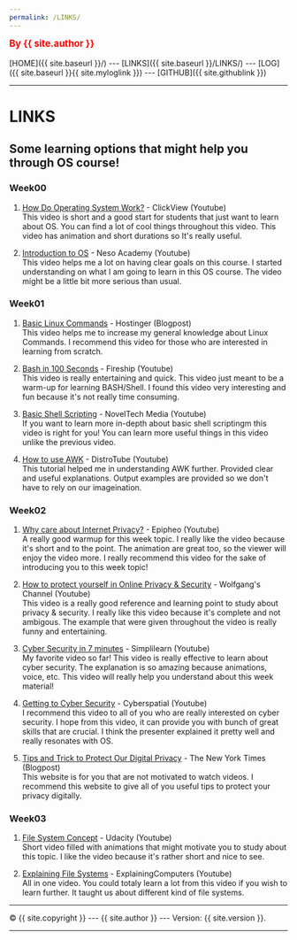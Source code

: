 ```yaml
---
permalink: /LINKS/
---
```


<span style="color:red; font-weight:bold; font-size:larger;">By {{ site.author }}</span>
<br><br>
[HOME]({{ site.baseurl }}/) ---
[LINKS]({{ site.baseurl }}/LINKS/) ---
[LOG]({{ site.baseurl }}{{ site.myloglink }}) ---
[GITHUB]({{ site.githublink }})
<br>
<hr>

# LINKS

## Some learning options that might help you through OS course!

### Week00

1. [How Do Operating System Work?](https://www.youtube.com/watch?v=GjNp0bBrjmU) - ClickView (Youtube) <br>
This video is short and a good start for students that just want to learn about OS. You can find a lot of cool things throughout this video. This video has animation and short durations so It's really useful. 

2. [Introduction to OS](https://www.youtube.com/watch?v=vBURTt97EkA) - Neso Academy (Youtube) <br>
This video helps me a lot on having clear goals on this course. I started understanding on what I am going to learn in this OS course. The video might be a little bit more serious than usual. 

### Week01 

1. [Basic Linux Commands](https://www.hostinger.com/tutorials/linux-commands) - Hostinger (Blogpost) <br>
This video helps me to increase my general knowledge about Linux Commands. I recommend this video for those who are interested in learning from scratch.
 
2. [Bash in 100 Seconds](https://www.youtube.com/watch?v=I4EWvMFj37g) - Fireship (Youtube) <br>
This video is really entertaining and quick. This video just meant to be a warm-up for learning BASH/Shell. I found this video very interesting and fun because it's not really time consuming.

3. [Basic Shell Scripting](https://www.youtube.com/watch?v=Zl7npywCB84) - NovelTech Media (Youtube) <br>
If you want to learn more in-depth about basic shell scriptingm this video is right for you! You can learn more useful things in this video unlike the previous video. 

4. [How to use AWK](https://www.youtube.com/watch?v=9YOZmI-zWok) - DistroTube (Youtube) <br>
This tutorial helped me in understanding AWK further. Provided clear and useful explanations. Output examples are provided so we don't have to rely on our imageination.

### Week02 

1. [Why care about Internet Privacy?](https://www.youtube.com/watch?v=85mu9PLWCuI) - Epipheo (Youtube) <br>
A really good warmup for this week topic. I really like the video because it's short and to the point. The animation are great too, so the viewer will enjoy the video more. I really recommend this video for the sake of introducing you to this week topic!

2. [How to protect yourself in Online Privacy & Security](https://www.youtube.com/watch?v=qZE45J-MIUg) - Wolfgang's Channel (Youtube) <br>
This video is a really good reference and learning point to study about privacy & security. I really like this video because it's complete and not ambigous. The example that were given throughout the video is really funny and entertaining. 

3. [Cyber Security in 7 minutes](https://www.youtube.com/watch?v=inWWhr5tnEA) - Simplilearn (Youtube) <br>
My favorite video so far! This video is really effective to learn about cyber security. The explanation is so amazing because animations, voice, etc. This video will really help you understand about this week material!

4. [Getting to Cyber Security](https://www.youtube.com/watch?v=Kx4y9c7w2JQ) - Cyberspatial (Youtube) <br>
I recommend this video to all of you who are really interested on cyber security. I hope from this video, it can provide you with bunch of great skills that are crucial. I think the presenter explained it pretty well and really resonates with OS.  

5. [Tips and Trick to Protect Our Digital Privacy](https://www.nytimes.com/guides/privacy-project/how-to-protect-your-digital-privacy) - The New York Times (Blogpost) <br>
This website is for you that are not motivated to watch videos. I recommend this website to give all of you useful tips to protect your privacy digitally. 

### Week03 

1. [File System Concept](https://www.youtube.com/watch?v=mzUyMy7Ihk0) - Udacity (Youtube) <br>
Short video filled with animations that might motivate you to study about this topic. I like the video because it's rather short and nice to see. 

2. [Explaining File Systems](https://www.youtube.com/watch?v=_h30HBYxtws) - ExplainingComputers (Youtube) <br>
All in one video. You could totaly learn a lot from this video if you wish to learn further. It taught us about different kind of file systems. 

<hr>
&copy; {{ site.copyright }} --- {{ site.author }} --- Version: {{ site.version }}.
<hr>
<br>